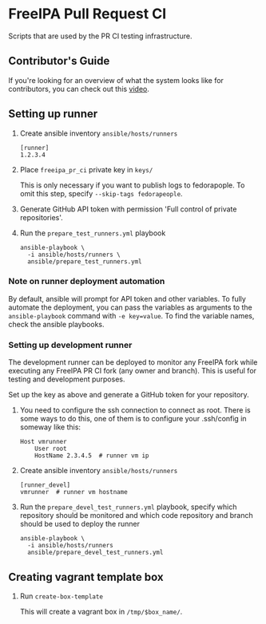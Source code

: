 # FreeIPA Pull Request CI

Scripts that are used by the PR CI testing infrastructure.

## Contributor's Guide

If you're looking for an overview of what the system looks like for
contributors, you can check out this [video](https://vimeo.com/228077191).

## Setting up runner

1. Create ansible inventory `ansible/hosts/runners`

   ```
   [runner]
   1.2.3.4
   ```

2. Place `freeipa_pr_ci` private key in `keys/`

   This is only necessary if you want to publish logs to fedorapople. To omit
   this step, specify `--skip-tags fedorapeople`.

3. Generate GitHub API token with permission 'Full control of private repositories'.

4. Run the `prepare_test_runners.yml` playbook

   ```
   ansible-playbook \
     -i ansible/hosts/runners \
     ansible/prepare_test_runners.yml
   ```

### Note on runner deployment automation

By default, ansible will prompt for API token and other variables. To fully
automate the deployment, you can pass the variables as arguments to the
`ansible-playbook` command with `-e key=value`. To find the variable names,
check the ansible playbooks.

### Setting up development runner

The development runner can be deployed to monitor any FreeIPA fork while
executing any FreeIPA PR CI fork (any owner and branch). This is useful for
testing and development purposes.

Set up the key as above and generate a GitHub token for your repository.

1. You need to configure the ssh connection to connect as root. There is
   some ways to do this, one of them is to configure your .ssh/config in
   someway like this:

   ```
   Host vmrunner
       User root
       HostName 2.3.4.5  # runner vm ip
   ```

2. Create ansible inventory `ansible/hosts/runners`

   ```
   [runner_devel]
   vmrunner  # runner vm hostname
   ```

3. Run the `prepare_devel_test_runners.yml` playbook, specify which repository
   should be monitored and which code repository and branch should be used to
   deploy the runner

   ```
   ansible-playbook \
     -i ansible/hosts/runners
     ansible/prepare_devel_test_runners.yml
   ```

## Creating vagrant template box

1. Run `create-box-template`

   This will create a vagrant box in `/tmp/$box_name/`.
